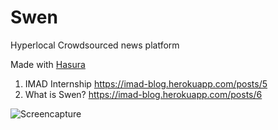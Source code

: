 # Swen



Hyperlocal Crowdsourced news platform

Made with [Hasura](http://hasura.io)

1. IMAD Internship https://imad-blog.herokuapp.com/posts/5 
1. What is Swen? https://imad-blog.herokuapp.com/posts/6


![Screencapture](https://i.imgur.com/2WqdWB6.gif)
